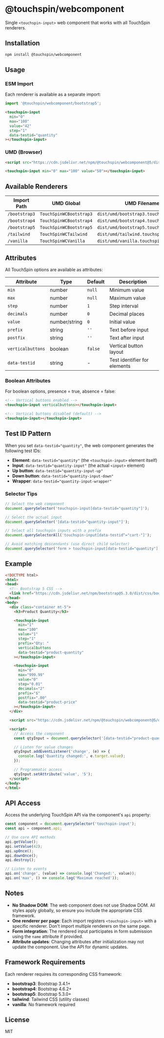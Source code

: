# @touchspin/webcomponent

Single `<touchspin-input>` web component that works with all TouchSpin renderers.

## Installation

```bash
npm install @touchspin/webcomponent
```

## Usage

### ESM Import

Each renderer is available as a separate import:

```ts
import '@touchspin/webcomponent/bootstrap5';
```

```html
<touchspin-input
  min="0"
  max="100"
  value="42"
  step="1"
  data-testid="quantity"
></touchspin-input>
```

### UMD (Browser)

```html
<script src="https://cdn.jsdelivr.net/npm/@touchspin/webcomponent@5/dist/umd/bootstrap5.touchspin.umd.js"></script>

<touchspin-input min="0" max="100" value="50"></touchspin-input>
```

## Available Renderers

| Import Path | UMD Global | UMD Filename |
|-------------|------------|--------------|
| `/bootstrap3` | `TouchSpinWCBootstrap3` | `dist/umd/bootstrap3.touchspin.umd.js` |
| `/bootstrap4` | `TouchSpinWCBootstrap4` | `dist/umd/bootstrap4.touchspin.umd.js` |
| `/bootstrap5` | `TouchSpinWCBootstrap5` | `dist/umd/bootstrap5.touchspin.umd.js` |
| `/tailwind` | `TouchSpinWCTailwind` | `dist/umd/tailwind.touchspin.umd.js` |
| `/vanilla` | `TouchSpinWCVanilla` | `dist/umd/vanilla.touchspin.umd.js` |

## Attributes

All TouchSpin options are available as attributes:

| Attribute | Type | Default | Description |
|-----------|------|---------|-------------|
| `min` | number | `null` | Minimum value |
| `max` | number | `null` | Maximum value |
| `step` | number | `1` | Step interval |
| `decimals` | number | `0` | Decimal places |
| `value` | number/string | `0` | Initial value |
| `prefix` | string | `''` | Text before input |
| `postfix` | string | `''` | Text after input |
| `verticalbuttons` | boolean | `false` | Vertical button layout |
| `data-testid` | string | - | Test identifier for elements |

### Boolean Attributes

For boolean options, presence = true, absence = false:

```html
<!-- Vertical buttons enabled -->
<touchspin-input verticalbuttons></touchspin-input>

<!-- Vertical buttons disabled (default) -->
<touchspin-input></touchspin-input>
```

## Test ID Pattern

When you set `data-testid="quantity"`, the web component generates the following test IDs:

- **Element**: `data-testid="quantity"` (the `<touchspin-input>` element itself)
- **Input**: `data-testid="quantity-input"` (the actual `<input>` element)
- **Up button**: `data-testid="quantity-input-up"`
- **Down button**: `data-testid="quantity-input-down"`
- **Wrapper**: `data-testid="quantity-input-wrapper"`

### Selector Tips

```js
// Select the web component
document.querySelector('touchspin-input[data-testid="quantity"]');

// Select the actual input
document.querySelector('[data-testid="quantity-input"]');

// Select all touchspin inputs with a prefix
document.querySelectorAll('touchspin-input[data-testid^="cart-"]');

// Avoid matching descendants (use direct child selector)
document.querySelector('form > touchspin-input[data-testid="quantity"]');
```

## Example

```html
<!DOCTYPE html>
<html>
<head>
  <!-- Bootstrap 5 CSS -->
  <link href="https://cdn.jsdelivr.net/npm/bootstrap@5.3.0/dist/css/bootstrap.min.css" rel="stylesheet">
</head>
<body>
  <div class="container mt-5">
    <h3>Product Quantity</h3>

    <touchspin-input
      min="1"
      max="100"
      value="1"
      step="1"
      prefix="Qty: "
      verticalbuttons
      data-testid="product-quantity"
    ></touchspin-input>

    <touchspin-input
      min="0"
      max="999.99"
      value="0"
      step="0.01"
      decimals="2"
      prefix="$"
      postfix=".00"
      data-testid="product-price"
    ></touchspin-input>
  </div>

  <script src="https://cdn.jsdelivr.net/npm/@touchspin/webcomponent@5/dist/umd/bootstrap5.touchspin.umd.js"></script>

  <script>
    // Access the component
    const qtyInput = document.querySelector('[data-testid="product-quantity"]');

    // Listen for value changes
    qtyInput.addEventListener('change', (e) => {
      console.log('Quantity changed:', e.target.value);
    });

    // Programmatic access
    qtyInput.setAttribute('value', '5');
  </script>
</body>
</html>
```

## API Access

Access the underlying TouchSpin API via the component's `api` property:

```js
const component = document.querySelector('touchspin-input');
const api = component.api;

// Use core API methods
api.getValue();
api.setValue(42);
api.upOnce();
api.downOnce();
api.destroy();

// Listen to events
api.on('change', (value) => console.log('Changed:', value));
api.on('max', () => console.log('Maximum reached'));
```

## Notes

- **No Shadow DOM**: The web component does not use Shadow DOM. All styles apply globally, so ensure you include the appropriate CSS framework.
- **One renderer per page**: Each import registers `<touchspin-input>` with a specific renderer. Don't import multiple renderers on the same page.
- **Form integration**: The rendered input participates in form submission using the `name` attribute if provided.
- **Attribute updates**: Changing attributes after initialization may not update the component. Use the API for dynamic updates.

## Framework Requirements

Each renderer requires its corresponding CSS framework:

- **bootstrap3**: Bootstrap 3.4.1+
- **bootstrap4**: Bootstrap 4.6.2+
- **bootstrap5**: Bootstrap 5.3.0+
- **tailwind**: Tailwind CSS (utility classes)
- **vanilla**: No framework required

## License

MIT
